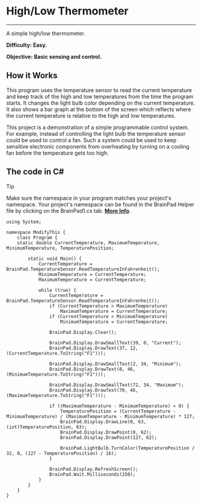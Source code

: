 # High/Low Thermometer
---
A simple high/low thermometer.

**Difficulty: Easy.**

**Objective: Basic sensing and control.**

## How it Works
This program uses the temperature sensor to read the current temperature and keep track of the high and low temperatures from the time the program starts. It changes the light bulb color depending on the current temperature. It also shows a bar graph at the bottom of the screen which reflects where the current temperature is relative to the high and low temperatures.

This project is a demonstration of a simple programmable control system. For example, instead of controlling the light bulb the temperature sensor could be used to control a fan. Such a system could be used to keep sensitive electronic components from overheating by turning on a cooling fan before the temperature gets too high.

## The code in C#
> [!Tip]
> Make sure the namespace in your program matches your project's namespace.  Your project's namespace can be found in the BrainPad Helper file by clicking on the BrainPad1.cs tab.  [**More Info**](../go-beyond/csharp/intro.md#a-few-words-about-namespaces).

```
using System;

namespace ModifyThis {
    class Program {
    static double CurrentTemperature, MaximumTemperature, MinimumTemperature, TemperaturePosition;

        static void Main() {
            CurrentTemperature = BrainPad.TemperatureSensor.ReadTemperatureInFahrenheit();
            MinimumTemperature = CurrentTemperature;
            MaximumTemperature = CurrentTemperature;

            while (true) {
                CurrentTemperature = BrainPad.TemperatureSensor.ReadTemperatureInFahrenheit();
                if (CurrentTemperature > MaximumTemperature)
                    MaximumTemperature = CurrentTemperature;
                if (CurrentTemperature < MinimumTemperature)
                    MinimumTemperature = CurrentTemperature;

                BrainPad.Display.Clear();

                BrainPad.Display.DrawSmallText(39, 0, "Current");
                BrainPad.Display.DrawText(37, 12, (CurrentTemperature.ToString("F1")));

                BrainPad.Display.DrawSmallText(2, 34, "Minimum");
                BrainPad.Display.DrawText(0, 46, (MinimumTemperature.ToString("F1")));

                BrainPad.Display.DrawSmallText(72, 34, "Maximum");
                BrainPad.Display.DrawText(70, 46, (MaximumTemperature.ToString("F1")));

                if ((MaximumTemperature - MinimumTemperature) > 0) {
                    TemperaturePosition = (CurrentTemperature - MinimumTemperature) / (MaximumTemperature - MinimumTemperature) * 127;
                    BrainPad.Display.DrawLine(0, 63, (int)TemperaturePosition, 63);
                    BrainPad.Display.DrawPoint(0, 62);
                    BrainPad.Display.DrawPoint(127, 62);

                    BrainPad.LightBulb.TurnColor(TemperaturePosition / 32, 0, (127 - TemperaturePosition) / 16);
                }

                BrainPad.Display.RefreshScreen();
                BrainPad.Wait.Milliseconds(250);
            }
        }
    }
}
```